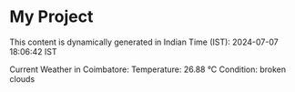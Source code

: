 # My Project

This content is dynamically generated in Indian Time (IST): 2024-07-07 18:06:42 IST


Current Weather in Coimbatore:
Temperature: 26.88 °C
Condition: broken clouds
